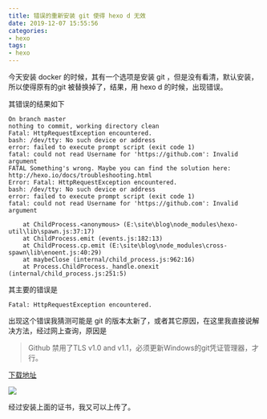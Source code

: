 ```yaml
---
title: 错误的重新安装 git 使得 hexo d 无效
date: 2019-12-07 15:55:56
categories:
- hexo
tags:
- hexo
---
```

今天安装 docker 的时候，其有一个选项是安装 git ，但是没有看清，默认安装，所以使得原有的git 被替换掉了，结果，用 hexo d 的时候，出现错误。

<!--more-->

其错误的结果如下

	On branch master
	nothing to commit, working directory clean
	Fatal: HttpRequestException encountered.
	bash: /dev/tty: No such device or address
	error: failed to execute prompt script (exit code 1)
	fatal: could not read Username for 'https://github.com': Invalid argument
	FATAL Something's wrong. Maybe you can find the solution here: http://hexo.io/docs/troubleshooting.html
	Error: Fatal: HttpRequestException encountered.
	bash: /dev/tty: No such device or address
	error: failed to execute prompt script (exit code 1)
	fatal: could not read Username for 'https://github.com': Invalid argument

		at ChildProcess.<anonymous> (E:\site\blog\node_modules\hexo-util\lib\spawn.js:37:17)
		at ChildProcess.emit (events.js:182:13)
		at ChildProcess.cp.emit (E:\site\blog\node_modules\cross-spawn\lib\enoent.js:40:29)
		at maybeClose (internal/child_process.js:962:16)
		at Process.ChildProcess._handle.onexit (internal/child_process.js:251:5)

其主要的错误是

	Fatal: HttpRequestException encountered.

出现这个错误我猜测可能是 git 的版本太新了，或者其它原因，在这里我直接说解决方法，经过网上查询，原因是

>Github 禁用了TLS v1.0 and v1.1，必须更新Windows的git凭证管理器，才行。 

[下载地址](https://github.com/Microsoft/Git-Credential-Manager-for-Windows/releases/tag/v1.14.0)

![](/images/hexo/11_0.png)

经过安装上面的证书，我又可以上传了。